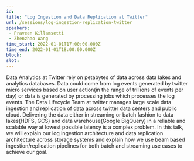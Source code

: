 ```yaml
---
id: 
title: "Log Ingestion and Data Replication at Twitter"
url: /sessions/log-ingestion-replication-twitter
speakers:
 - Praveen Killamsetti
 - Zhenzhao Wang
time_start: 2022-01-01T17:00:00.000Z
time_end: 2022-01-01T18:00:00.000Z
block: 
slot: 
---
```


Data Analytics at Twitter rely on petabytes of data across data lakes and analytics databases. Data could come from log events generated by twitter micro services based on user action(in the range of trillions of events per day) or data is generated by processing jobs which processes the log events. The Data Lifecycle Team at twitter manages large scale data ingestion and replication of data across twitter data centers and public cloud. Delivering the data either in streaming or batch fashion to data lakes(HDFS, GCS) and data warehouse(Google BigQuery) in a reliable and scalable way at lowest possible latency is a complex problem. In this talk, we will explain our log ingestion architecture and data replication architecture across storage systems and explain how we use beam based ingestion/replication pipelines for both batch and streaming use cases to achieve our goal.